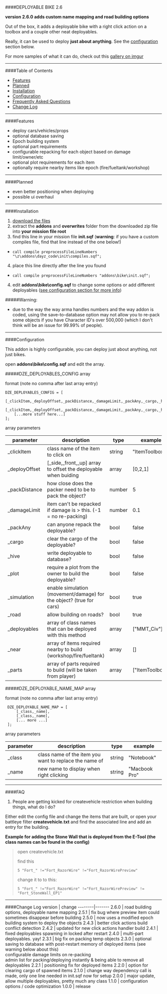 ####DEPLOYABLE BIKE 2.6

**version 2.6.0 adds custom name mapping and road building options**

Out of the box, it adds a deployable bike with a right click action on a toolbox and a couple other neat deployables.

Really, it can be used to deploy **just about anything**. See the [configuration](#configuration) section below.

For more samples of what it can do, check out this [gallery on imgur](http://imgur.com/a/jH8Lw "imgur gallery")

-----

####Table of Contents

* [Features](#features)
* [Planned](#planned)
* [Installation](#installation)
* [Configuration](#configuration)
* [Frequently Asked Questions](#faq)
* [Change Log](#change-log)

-----

####Features

* deploy cars/vehicles/props
* optional database saving
* Epoch building system
* optional part requirements
* configurable repacking for each object based on damage limit/owner/etc
* optional plot requirements for each item
* optionally require nearby items like epoch (fire/fueltank/workshop)

-----

####Planned
* even better positioning when deploying
* possible ui overhaul

-----

####Installation

 1. [download the files](https://github.com/mudzereli/DayZEpochDeployableBike/archive/master.zip "download files")
 2. extract the **addons** and **overwrites** folder from the downloaded zip file into **your mission file root**
 3. find this line in your mission file **init.sqf** (**warning**: if you have a custom compiles file, find that line instead of the one below!)
   * ```call compile preprocessFileLineNumbers "\z\addons\dayz_code\init\compiles.sqf";```
 4. place this line directly after the line you found
   * ```call compile preprocessFileLineNumbers "addons\bike\init.sqf";```
 4. edit **addons\bike\config.sqf** to change some options or add different deployables ([see configuration section for more info](#configuration))

#####Warning:
- due to the way the way arma handles numbers and the way addon is coded, using the save-to-database option may not allow you to re-pack some objects if you have Character ID's over 500,000 (which I don't think will be an issue for 99.99% of people). 

-----

####Configuration

This addon is highly configurable, you can deploy just about anything, not just bikes. 

open **addons\bike\config.sqf** and edit the array.

#####DZE_DEPLOYABLES_CONFIG array

format (note no comma after last array entry)

```
DZE_DEPLOYABLES_CONFIG = [
    [_clickItem,_deployOffset,_packDistance,_damageLimit,_packAny,_cargo,_hive,_plot,_simulation,_road,_deployables,_near,_parts],
    [_clickItem,_deployOffset,_packDistance,_damageLimit,_packAny,_cargo,_hive,_plot,_simulation,_road,_deployables,_near,_parts],
    [...more stuff here...]
];
```
array parameters

 parameter    | description                                                         |  type  | example
--------------|---------------------------------------------------------------------|--------|--------
_clickItem    | class name of the item to click on                                  | string | "ItemToolbox"
_deployOffset | [_side,_front,_up] array to offset the deployable when buiding      | array  | [0,2,1]
_packDistance | how close does the packer need to be to pack the object?            | number | 5
_damageLimit  | item can't be repacked if damage is > this. (-1 = no re-packing)    | number | 0.1
_packAny      | can anyone repack the deployable?                                   | bool   | false
_cargo        | clear the cargo of the deployable?                                  | bool   | false
_hive         | write deployable to database?                                       | bool   | false
_plot         | require a plot from the owner to build the deployable?              | bool   | false
_simulation   | enable simulation (movement/damage) for the object? (true for cars) | bool   | true
_road         | allow building on roads?                                            | bool   | true
_deployables  | array of class names that can be deployed with this method          | array  | ["MMT_Civ"]
_near         | array of items required nearby to build (workshop/fire/fueltank)    | array  | []
_parts        | array of parts required to build (will be taken from player)        | array  | ["ItemToolbox"]

#####DZE_DEPLOYABLE_NAME_MAP array
 
format (note no comma after last array entry)

```
 DZE_DEPLOYABLE_NAME_MAP = [
     [_class,_name],
     [_class,_name],
     [... more ...]
 ];
 ```
 array parameters
 
 parameter    | description                                                         |  type  | example
--------------|---------------------------------------------------------------------|--------|--------
_class        | class name of the item you want to replace the name of              | string | "Notebook"
_name         | new name to display when right clicking                             | string | "Macbook Pro"

-----

####FAQ

1) People are getting kicked for createvehicle restriction when building things, what do I do?

Either edit the config file and change the items that are built, or open your battleye filter **createvehicle.txt** and find the associated line and add an entry for the building.

**Example for adding the Stone Wall that is deployed from the E-Tool (the class names can be found in the config)**
>
> open createvehicle.txt
>
> find this
>
> ```5 "Fort_" !="Fort_RazorWire" !="Fort_RazorWirePreview"```
>
> change it to to this:
>
> ```5 "Fort_" !="Fort_RazorWire" !="Fort_RazorWirePreview" != "Fort_StoneWall_EP1"```

-----

####Change Log
version | change
--------|-------
 2.6.0  | road building options, deployable name mapping
 2.5.1  | fix bug where preview item could sometimes disappear before building
 2.5.0  | now uses a modified epoch building system to deploy the objects
 2.4.3  | better click actions build conflict detection
 2.4.2  | updated for new click actions handler build
 2.4.1  | fixed deployables spawning in locked after restart
 2.4.0  | multi-part deployables. yay!
 2.3.1  | big fix on packing temp objects
 2.3.0  | optional saving to database with post-restart memory of deployed items (see warning below about this) <br> configurable damage limits on re-packing <br> admin list for packing/deploying instantly & being able to remove all deployables
 2.2.1  | positioning fix for deployed items
 2.2.0  | option for clearing cargo of spawned items
 2.1.0  | change way dependency call is made, only one line needed in init.sqf now for setup
 2.0.0  | major update, allow multiple deployables, pretty much any class
 1.1.0  | configuration options / code optimization
 1.0.0  | release